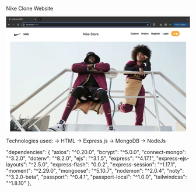 Nike Clone Website 

![Screenshot](Nike.png)


Technologies used:
-> HTML
-> Express.js
-> MongoDB
-> NodeJs

"dependencies": {
    "axios": "^0.20.0",
    "bcrypt": "^5.0.0",
    "connect-mongo": "^3.2.0",
    "dotenv": "^8.2.0",
    "ejs": "^3.1.5",
    "express": "^4.17.1",
    "express-ejs-layouts": "^2.5.0",
    "express-flash": "0.0.2",
    "express-session": "^1.17.1",
    "moment": "^2.29.0",
    "mongoose": "^5.10.7",
    "nodemon": "^2.0.4",
    "noty": "^3.2.0-beta",
    "passport": "^0.4.1",
    "passport-local": "^1.0.0",
    "tailwindcss": "^1.8.10"
  },
